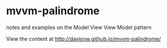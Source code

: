mvvm-palindrome
===============

notes and examples on the Model View View Model pattern

View the content at http://davisnw.github.io/mvvm-palindrome/
